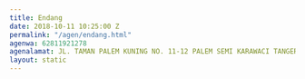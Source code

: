 ```yaml
---
title: Endang
date: 2018-10-11 10:25:00 Z
permalink: "/agen/endang.html"
agenwa: 62811921278
agenalamat: JL. TAMAN PALEM KUNING NO. 11-12 PALEM SEMI KARAWACI TANGERANG
layout: static
---
```


